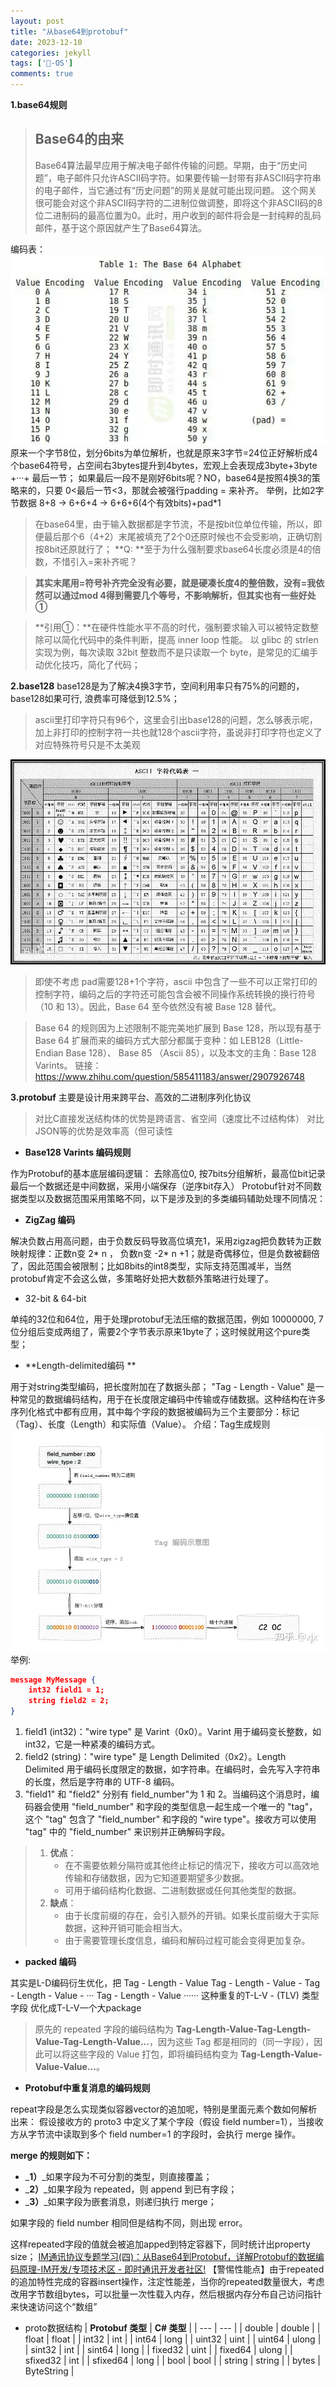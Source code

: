 ```yaml
---
layout: post
title: "从base64到protobuf"
date: 2023-12-10
categories: jekyll
tags: ['🥁-OS']
comments: true
---
```


**1.base64规则**
> ## **Base64的由来**
> Base64算法最早应用于解决电子邮件传输的问题。早期，由于“历史问题”，电子邮件只允许ASCII码字符。如果要传输一封带有非ASCII码字符串的电子邮件，当它通过有“历史问题”的网关是就可能出现问题。
> 这个网关很可能会对这个非ASCII码字符的二进制位做调整，即将这个非ASCII码的8位二进制码的最高位置为0。此时，用户收到的邮件将会是一封纯粹的乱码邮件，基于这个原因就产生了Base64算法。

编码表：
![](images/1693231365433-212eed4a-ea4e-46a5-b0bd-f2f313a3f482.webp)
原来一个字节8位，划分6bits为单位解析，也就是原来3字节=24位正好解析成4个base64符号，占空间右3bytes提升到4bytes，宏观上会表现成3byte+3byte +···+ 最后一节；
如果最后一段不是刚好6bits呢？NO，base64是按照4换3的策略来的，只要 0<最后一节<3，那就会被强行padding = 来补齐。
举例，比如2字节数据 8+8 → 6+6+4 → 6+6+6(4个有效bits)+pad*1
> 在base64里，由于输入数据都是字节流，不是按bit位单位传输，所以，即便最后那个6（4+2）末尾被填充了2个0还原时候也不会受影响，正确切割按8bit还原就行了；
> **Q: **至于为什么强制要求base64长度必须是4的倍数，不惜引入=来补齐呢？

> **其实末尾用=符号补齐完全没有必要，就是硬凑长度4的整倍数，没有=我依然可以通过mod 4得到需要几个等号，不影响解析，但其实也有一些好处①**

> **引用①：**在硬件性能水平不高的时代，强制要求输入可以被特定数整除可以简化代码中的条件判断，提高 inner loop 性能。
> 以 glibc 的 strlen 实现为例，每次读取 32bit 整数而不是只读取一个 byte，是常见的汇编手动优化技巧，简化了代码；

**2.base128**
base128是为了解决4换3字节，空间利用率只有75%的问题的，base128如果可行, 浪费率可降低到12.5%；
> ascii里打印字符只有96个，这里会引出base128的问题，怎么够表示呢，加上非打印的控制字符一共也就128个ascii字符，虽说非打印字符也定义了对应特殊符号只是不太美观

![](images/1693238666972-5b66d693-5259-4c9a-90a0-17f9ae7d1b74.png)
> 即使不考虑 pad需要128+1个字符，ascii 中包含了一些不可以正常打印的控制字符，编码之后的字符还可能包含会被不同操作系统转换的换行符号（10 和 13）。因此，Base 64 至今依然没有被 Base 128 替代。

> Base 64 的规则因为上述限制不能完美地扩展到 Base 128，所以现有基于 Base 64 扩展而来的编码方式大部分都属于变种：如 LEB128（Little-Endian Base 128）、 Base 85 （Ascii 85），以及本文的主角：Base 128 Varints。
链接：https://www.zhihu.com/question/585411183/answer/2907926748

**3.protobuf**
主要是设计用来跨平台、高效的二进制序列化协议
> 对比C直接发送结构体的优势是跨语言、省空间（速度比不过结构体）  对比JSON等的优势是效率高（但可读性

- **Base128 Varints 编码规则**

作为Protobuf的基本底层编码逻辑：
去除高位0, 按7bits分组解析，最高位bit记录最后一个数据还是中间数据，采用小端保存（逆序bit存入）
Protobuf针对不同数据类型以及数据范围采用策略不同，以下是涉及到的多类编码辅助处理不同情况：

- **ZigZag 编码**

解决负数占用高问题，由于负数反码导致高位填充1，采用zigzag把负数转为正数
映射规律：正数n变 2* n ， 负数n变 -2* n +1；就是奇偶移位，但是负数被翻倍了，因此范围会被限制；比如8bits的int8类型，实际支持范围减半，当然protobuf肯定不会这么做，多策略好处把大数额外策略进行处理了。

- 32-bit & 64-bit

单纯的32位和64位，用于处理protobuf无法压缩的数据范围，例如 10000000, 7位分组后变成两组了，需要2个字节表示原来1byte了；这时候就用这个pure类型；

- **Length-delimited编码 **

用于对string类型编码，把长度附加在了数据头部；
"Tag - Length - Value" 是一种常见的数据编码结构，用于在长度限定编码中传输或存储数据。这种结构在许多序列化格式中都有应用，其中每个字段的数据被编码为三个主要部分：标记（Tag）、长度（Length）和实际值（Value）。
介绍：Tag生成规则
![](images/1693248741208-222348eb-2fbe-45cf-ab71-1c3fbebf5bce.webp)
举例:
```json
message MyMessage {
    int32 field1 = 1;
    string field2 = 2;
}
```

1. field1 (int32)："wire type" 是 Varint（0x0）。Varint 用于编码变长整数，如 int32，它是一种紧凑的编码方式。
2. field2 (string)："wire type" 是 Length Delimited（0x2）。Length Delimited 用于编码长度限定的数据，如字符串。在编码时，会先写入字符串的长度，然后是字符串的 UTF-8 编码。
3. "field1" 和 "field2" 分别有 field_number"为 1 和 2。当编码这个消息时，编码器会使用 "field_number" 和字段的类型信息一起生成一个唯一的 "tag"，这个 "tag" 包含了 "field_number" 和字段的 "wire type"。接收方可以使用 "tag" 中的 "field_number" 来识别并正确解码字段。
> 1. **优点**：
>    - 在不需要依赖分隔符或其他终止标记的情况下，接收方可以高效地传输和存储数据，因为它知道要期望多少数据。
>    - 可用于编码结构化数据、二进制数据或任何其他类型的数据。
> 2. **缺点**：
>    - 由于长度前缀的存在，会引入额外的开销。如果长度前缀大于实际数据，这种开销可能会相当大。
>    - 由于需要管理长度信息，编码和解码过程可能会变得更加复杂。

- **packed 编码**

其实是L-D编码衍生优化，把
Tag - Length - Value
Tag - Length - Value - 
Tag - Length - Value - ··· Tag - Length - Value ······
这种重复的T-L-V - (TLV) 类型字段 优化成T-L-V一个大package
> 原先的 repeated 字段的编码结构为 **Tag-Length-Value-Tag-Length-Value-Tag-Length-Value...**，因为这些 Tag 都是相同的（同一字段），因此可以将这些字段的 Value 打包，即将编码结构变为 **Tag-Length-Value-Value-Value...**。


- **Protobuf中重复消息的编码规则**

repeat字段是怎么实现类似容器vector的追加呢，特别是里面元素个数如何解析出来：
假设接收方的 proto3 中定义了某个字段（假设 field number=1），当接收方从字节流中读取到多个 field number=1 的字段时，会执行 merge 操作。

**merge 的规则如下：**

- _**1）**_如果字段为不可分割的类型，则直接覆盖；
- _**2）**_如果字段为 repeated，则 append 到已有字段；
- _**3）**_如果字段为嵌套消息，则递归执行 merge；

如果字段的 field number 相同但是结构不同，则出现 error。

这样repeated字段的值就会被追加apped到特定容器下，同时统计出property size；
[IM通讯协议专题学习(四)：从Base64到Protobuf，详解Protobuf的数据编码原理-IM开发/专项技术区 - 即时通讯开发者社区!](http://www.52im.net/thread-4093-1-1.html)
【警惕性能点】由于repeated的追加特性完成的容器insert操作，注定性能差，当你的repeated数量很大，考虑改用字节数组bytes，可以批量一次性载入内存，然后根据内存分布自己访问指针来快速访问这个“数组”

- proto数据结构
| **Protobuf 类型** | **C# 类型** |
| --- | --- |
| double | double |
| float | float |
| int32 | int |
| int64 | long |
| uint32 | uint |
| uint64 | ulong |
| sint32 | int |
| sint64 | long |
| fixed32 | uint |
| fixed64 | ulong |
| sfixed32 | int |
| sfixed64 | long |
| bool | bool |
| string | string |
| bytes | ByteString |

